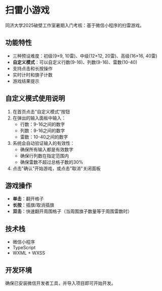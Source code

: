 # 扫雷小游戏
同济大学2025破壁工作室暑期入门考核：基于微信小程序的扫雷游戏。

## 功能特性

- 三种预设难度：初级(9×9, 10雷)、中级(12×12, 20雷)、高级(16×16, 40雷)
- **自定义模式**：可以自定义行数(9-16)、列数(9-16)、雷数(10-40)
- 支持点击和长按操作
- 实时计时和旗子计数
- 游戏结果提示

## 自定义模式使用说明

1. 在首页点击"自定义模式"按钮
2. 在弹出的输入面板中输入：
   - 行数：9-16之间的数字
   - 列数：9-16之间的数字  
   - 雷数：10-40之间的数字
3. 系统会自动验证输入的有效性：
   - 确保所有输入都是有效数字
   - 确保行列数在指定范围内
   - 确保雷数不超过总格子数的30%
4. 点击"确认"开始游戏，或点击"取消"关闭面板

## 游戏操作

- **单击**：翻开格子
- **长按**：插旗/取消插旗
- **双击**：快速翻开周围格子（当周围旗子数量等于周围雷数时）

## 技术栈

- 微信小程序
- TypeScript
- WXML + WXSS

## 开发环境

确保已安装微信开发者工具，并导入项目即可开始开发。
